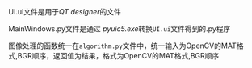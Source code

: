 UI.ui文件是用于*QT designer*的文件

MainWindows.py文件是通过 *pyuic5.exe*转换`UI.ui`文件得到的.py程序

图像处理的函数统一在`algorithm.py`文件中，统一输入为OpenCV的MAT格式,BGR顺序，返回值为结果，格式为OpenCV的MAT格式,BGR顺序